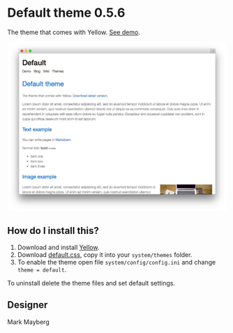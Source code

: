 Default theme 0.5.6
===================
The theme that comes with Yellow. [See demo](http://demo.datenstrom.se/themes/default-theme).

[![Screenshot](default-theme.jpg?raw=true)](http://demo.datenstrom.se/themes/default-theme)

How do I install this?
----------------------
1. Download and install [Yellow](https://github.com/datenstrom/yellow/).  
2. Download [default.css](default.css?raw=true), copy it into your `system/themes` folder.  
3. To enable the theme open file `system/config/config.ini` and change `theme = default`.  

To uninstall delete the theme files and set default settings.

Designer
--------
Mark Mayberg

